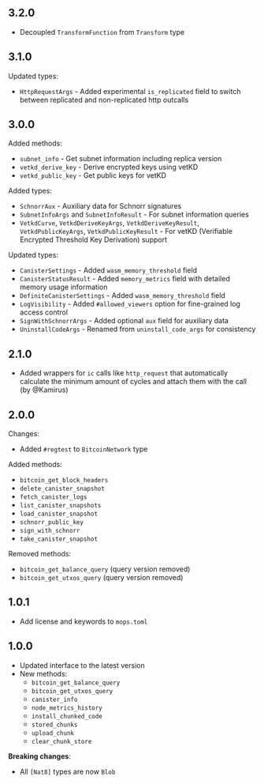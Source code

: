 ## 3.2.0
- Decoupled `TransformFunction` from `Transform` type

## 3.1.0

Updated types:
- `HttpRequestArgs` - Added experimental `is_replicated` field to switch between replicated and non-replicated http outcalls

## 3.0.0

Added methods:
- `subnet_info` - Get subnet information including replica version
- `vetkd_derive_key` - Derive encrypted keys using vetKD
- `vetkd_public_key` - Get public keys for vetKD

Added types:
- `SchnorrAux` - Auxiliary data for Schnorr signatures
- `SubnetInfoArgs` and `SubnetInfoResult` - For subnet information queries
- `VetkdCurve`, `VetkdDeriveKeyArgs`, `VetkdDeriveKeyResult`, `VetkdPublicKeyArgs`, `VetkdPublicKeyResult` - For vetKD (Verifiable Encrypted Threshold Key Derivation) support

Updated types:
- `CanisterSettings` - Added `wasm_memory_threshold` field
- `CanisterStatusResult` - Added `memory_metrics` field with detailed memory usage information
- `DefiniteCanisterSettings` - Added `wasm_memory_threshold` field
- `LogVisibility` - Added `#allowed_viewers` option for fine-grained log access control
- `SignWithSchnorrArgs` - Added optional `aux` field for auxiliary data
- `UninstallCodeArgs` - Renamed from `uninstall_code_args` for consistency

## 2.1.0
- Added wrappers for `ic` calls like `http_request` that automatically calculate the minimum amount of cycles and attach them with the call (by @Kamirus)

## 2.0.0

Changes:
- Added `#regtest` to `BitcoinNetwork` type

Added methods:
- `bitcoin_get_block_headers`
- `delete_canister_snapshot`
- `fetch_canister_logs`
- `list_canister_snapshots`
- `load_canister_snapshot`
- `schnorr_public_key`
- `sign_with_schnorr`
- `take_canister_snapshot`

Removed methods:
- `bitcoin_get_balance_query` (query version removed)
- `bitcoin_get_utxos_query` (query version removed)

## 1.0.1
- Add license and keywords to `mops.toml`

## 1.0.0
- Updated interface to the latest version
- New methods:
  - `bitcoin_get_balance_query`
  - `bitcoin_get_utxos_query`
  - `canister_info`
  - `node_metrics_history`
  - `install_chunked_code`
  - `stored_chunks`
  - `upload_chunk`
  - `clear_chunk_store`

**Breaking changes**:
- All `[Nat8]` types are now `Blob`